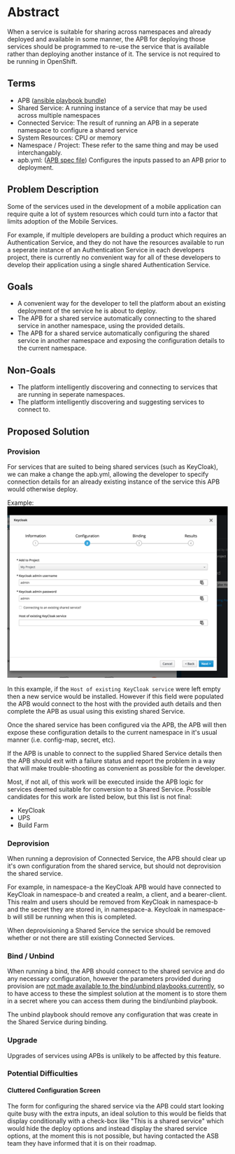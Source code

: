 # Abstract

When a service is suitable for sharing across namespaces and already deployed and available in some manner, the APB for deploying those services should be programmed to re-use the service that is available rather than deploying another instance of it. The service is not required to be running in OpenShift.

## Terms

- APB ([ansible playbook bundle](https://docs.openshift.org/latest/apb_devel/index.html))
- Shared Service: A running instance of a service that may be used across multiple namespaces
- Connected Service: The result of running an APB in a seperate namespace to configure a shared service
- System Resources: CPU or memory
- Namespace / Project: These refer to the same thing and may be used interchangably.
- apb.yml: ([APB spec file](https://docs.openshift.org/latest/apb_devel/writing/reference.html#apb-devel-writing-ref-spec)) Configures the inputs passed to an APB prior to deployment.

## Problem Description

Some of the services used in the development of a mobile application can require quite a lot of system resources which could turn into a factor that limits adoption of the Mobile Services.

For example, if multiple developers are building a product which requires an Authentication Service, and they do not have the resources available to run a seperate instance of an Authentication Service in each developers project, there is currently no convenient way for all of these developers to develop their application using a single shared Authentication Service.

## Goals

- A convenient way for the developer to tell the platform about an existing deployment of the service he is about to deploy.
- The APB for a shared service automatically connecting to the shared service in another namespace, using the provided details.
- The APB for a shared service automatically configuring the shared service in another namespace and exposing the configuration details to the current namespace.

## Non-Goals

- The platform intelligently discovering and connecting to services that are running in seperate namespaces.
- The platform intelligently discovering and suggesting services to connect to.

## Proposed Solution

### Provision
For services that are suited to being shared services (such as KeyCloak), we can make a change the apb.yml, allowing the developer to specify connection details for an already existing instance of the service this APB would otherwise deploy.

Example:
![Image of KeyCloak APB config screen with shared service fields](./images/shared-services-config.png)

In this example, if the `Host of existing KeyCloak service` were left empty then a new service would be installed. However if this field were populated the APB would connect to the host with the provided auth details and then complete the APB as usual using this existing shared Service.

Once the shared service has been configured via the APB, the APB will then expose these configuration details to the current namespace in it's usual manner (i.e. config-map, secret, etc).

If the APB is unable to connect to the supplied Shared Service details then the APB should exit with a failure status and report the problem in a way that will make trouble-shooting as convenient as possible for the developer.

Most, if not all, of this work will be executed inside the APB logic for services deemed suitable for conversion to a Shared Service. Possible candidates for this work are listed below, but this list is not final:
- KeyCloak
- UPS
- Build Farm

### Deprovision
When running a deprovision of Connected Service, the APB should clear up it's own configuration from the shared service, but should not deprovision the shared service.

For example, in namespace-a the KeyCloak APB would have connected to KeyCloak in namespace-b and created a realm, a client, and a bearer-client. This realm and users should be removed from KeyCloak in namespace-b and the secret they are stored in, in namespace-a. Keycloak in namespace-b will still be running when this is completed.

When deprovisioning a Shared Service the service should be removed whether or not there are still existing Connected Services.

### Bind / Unbind

When running a bind, the APB should connect to the shared service and do any necessary configuration, however the parameters provided during provision are [not made available to the bind/unbind playbooks currently](https://github.com/openshift/ansible-service-broker/issues/530), so to have access to these the simplest solution at the moment is to store them in a secret where you can access them during the bind/unbind playbook.

The unbind playbook should remove any configuration that was create in the Shared Service during binding.

### Upgrade

Upgrades of services using APBs is unlikely to be affected by this feature.

### Potential Difficulties

#### Cluttered Configuration Screen
The form for configuring the shared service via the APB could start looking quite busy with the extra inputs, an ideal solution to this would be fields that display conditionally with a check-box like "This is a shared service" which would hide the deploy options and instead display the shared service options, at the moment this is not possible, but having contacted the ASB team they have informed that it is on their roadmap.
